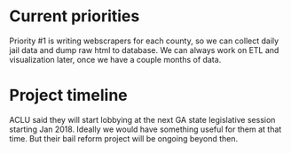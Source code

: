 # Current priorities

Priority #1 is writing webscrapers for each county, so we can collect daily jail data and dump raw html to database.
We can always work on ETL and visualization later, once we have a couple months of data.

# Project timeline

ACLU said they will start lobbying at the next GA state legislative session starting Jan 2018. Ideally we would have something useful for them at that time.
But their bail reform project will be ongoing beyond then.